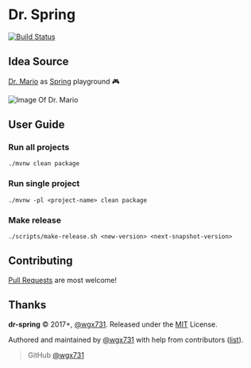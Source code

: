 Dr. Spring
========================

[![Build Status](https://travis-ci.org/wgx731/dr-spring.svg?branch=master)](https://travis-ci.org/wgx731/dr-spring)

## Idea Source

[Dr. Mario](https://en.wikipedia.org/wiki/Dr._Mario) as [Spring](https://spring.io) playground :video_game:

![Image Of Dr. Mario](https://upload.wikimedia.org/wikipedia/en/f/f8/Dr._Mario_box_art.jpg)

## User Guide

### Run all projects

`./mvnw clean package`

### Run single project

`./mvnw -pl <project-name> clean package`

### Make release

`./scripts/make-release.sh <new-version> <next-snapshot-version>`

## Contributing

[Pull Requests](https://github.com/wgx731/dr-spring/pulls) are most welcome!

## Thanks

**dr-spring** © 2017+, [@wgx731]. Released under the [MIT](https://github.com/wgx731/dr-spring/blob/master/LICENSE) License.

Authored and maintained by [@wgx731] with help from contributors ([list][contributors]).

> GitHub [@wgx731]

[@wgx731]: https://github.com/wgx731
[contributors]: https://github.com/wgx731/dr-spring/contributors
